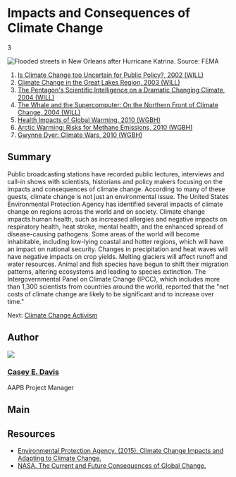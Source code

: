 # Impacts and Consequences of Climate Change

3

![Flooded streets in New Orleans after Hurricane Katrina. Source: FEMA](https://s3.amazonaws.com/americanarchive.org/exhibits/ClimateChange_Section1_Impacts.jpg "Flooded streets in New Orleans after Hurricane Katrina. Source: FEMA")

1.	[Is Climate Change too Uncertain for Public Policy?, 2002 (WILL)](/catalog/cpb-aacip_16-6t0gt5fq8c)
2.	[Climate Change in the Great Lakes Region, 2003 (WILL)](/catalog/cpb-aacip_16-1z41r6n955)
3.	[The Pentagon's Scientific Intelligence on a Dramatic Changing Climate, 2004 (WILL)](/catalog/cpb-aacip_16-6t0gt5fq9p)
4.	[The Whale and the Supercomputer: On the Northern Front of Climate Change, 2004 (WILL)](/catalog/cpb-aacip_16-bv79s1kz48)
5.	[Health Impacts of Global Warming, 2010 (WGBH)](/catalog/cpb-aacip_15-w37kp7v462)
6.	[Arctic Warming: Risks for Methane Emissions, 2010 (WGBH)](/catalog/cpb-aacip_15-dj58c9rc1j)
7.	[Gwynne Dyer: Climate Wars, 2010 (WGBH)](/catalog/cpb-aacip_15-n00zp3w741)

## Summary

Public broadcasting stations have recorded public lectures, interviews and call-in shows with scientists, historians and policy makers focusing on the impacts and consequences of climate change. According to many of these guests, climate change is not just an environmental issue. The United States Environmental Protection Agency has identified several impacts of climate change on regions across the world and on society. Climate change impacts human health, such as increased allergies and negative impacts on respiratory health, heat stroke, mental health, and the enhanced spread of disease-causing pathogens. Some areas of the world will become inhabitable, including low-lying coastal and hotter regions, which will have an impact on national security. Changes in precipitation and heat waves will have negative impacts on crop yields. Melting glaciers will affect runoff and water resources. Animal and fish species have begun to shift their migration patterns, altering ecosystems and leading to species extinction. The Intergovernmental Panel on Climate Change (IPCC), which includes more than 1,300 scientists from countries around the world, reported that the "net costs of climate change are likely to be significant and to increase over time." 

Next: [Climate Change Activism](activism)

## Author

<img class="img-circle pull-left" src="https://s3.amazonaws.com/americanarchive.org/staff/Staff_Davis.jpg"/>

### [Casey E. Davis](/about-the-american-archive/staff#casey-e-davis) 
AAPB Project Manager

## Main

## Resources

- [Environmental Protection Agency. (2015). Climate Change Impacts and Adapting to Climate Change.](http://www.epa.gov/climatechange/impacts-adaptation/)
- [NASA. The Current and Future Consequences of Global Change.](http://climate.nasa.gov/effects/)

